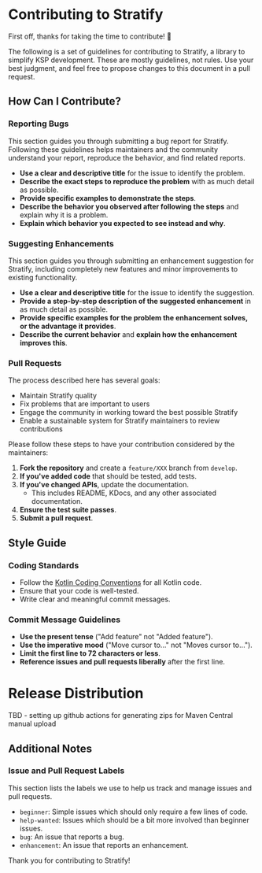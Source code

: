 # Contributing to Stratify

First off, thanks for taking the time to contribute! 🎉

The following is a set of guidelines for contributing to Stratify, a library to simplify KSP development. 
These are mostly guidelines, not rules. Use your best judgment, and feel free to propose changes to this document in
a pull request.

## How Can I Contribute?

### Reporting Bugs

This section guides you through submitting a bug report for Stratify. Following these guidelines helps maintainers and 
the community understand your report, reproduce the behavior, and find related reports.

- **Use a clear and descriptive title** for the issue to identify the problem.
- **Describe the exact steps to reproduce the problem** with as much detail as possible.
- **Provide specific examples to demonstrate the steps**.
- **Describe the behavior you observed after following the steps** and explain why it is a problem.
- **Explain which behavior you expected to see instead and why**.

### Suggesting Enhancements

This section guides you through submitting an enhancement suggestion for Stratify, including completely new features and minor improvements to existing functionality.

- **Use a clear and descriptive title** for the issue to identify the suggestion.
- **Provide a step-by-step description of the suggested enhancement** in as much detail as possible.
- **Provide specific examples for the problem the enhancement solves, or the advantage it provides**.
- **Describe the current behavior** and **explain how the enhancement improves this**.

### Pull Requests

The process described here has several goals:
- Maintain Stratify quality
- Fix problems that are important to users
- Engage the community in working toward the best possible Stratify
- Enable a sustainable system for Stratify maintainers to review contributions

Please follow these steps to have your contribution considered by the maintainers:

1. **Fork the repository** and create a `feature/XXX` branch from `develop`.
2. **If you've added code** that should be tested, add tests.
3. **If you've changed APIs**, update the documentation.
   - This includes README, KDocs, and any other associated documentation.
4. **Ensure the test suite passes**.
5. **Submit a pull request**.

## Style Guide

### Coding Standards

- Follow the [Kotlin Coding Conventions](https://kotlinlang.org/docs/coding-conventions.html) for all Kotlin code.
- Ensure that your code is well-tested.
- Write clear and meaningful commit messages.

### Commit Message Guidelines

- **Use the present tense** ("Add feature" not "Added feature").
- **Use the imperative mood** ("Move cursor to..." not "Moves cursor to...").
- **Limit the first line to 72 characters or less**.
- **Reference issues and pull requests liberally** after the first line.

# Release Distribution
TBD - setting up github actions for generating zips for Maven Central manual upload

## Additional Notes

### Issue and Pull Request Labels

This section lists the labels we use to help us track and manage issues and pull requests.

- `beginner`: Simple issues which should only require a few lines of code.
- `help-wanted`: Issues which should be a bit more involved than beginner issues.
- `bug`: An issue that reports a bug.
- `enhancement`: An issue that reports an enhancement.

Thank you for contributing to Stratify!